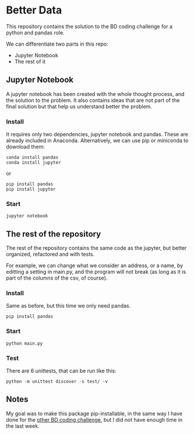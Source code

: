 # Better Data

This repository contains the solution to the BD coding challenge for a python and pandas role.  

We can differentiate two parts in this repo:
- Jupyter Notebook
- The rest of it

## Jupyter Notebook

A jupyter notebook has been created with the whole thought process, and the solution to the problem. It also contains ideas that are not part of the final solution but that help us understand better the problem.

### Install

It requires only two dependencies, jupyter notebook and pandas. These are already included in Anaconda. Alternatively, we can use pip or miniconda to download them:

```
conda install pandas
conda install jupyter
```
or

```
pip install pandas
pip install jupyter
```


### Start

```jupyter notebook```

## The rest of the repository

The rest of the repository contains the same code as the jupyter, but better organized, refactored and with tests. 

For example, we can change what we consider an address, or a name, by editting a setting in main.py, and the program will not break (as long as it is part of the columns of the csv, of course).

### Install

Same as before, but this time we only need pandas.
```
pip install pandas
``` 
### Start

```python main.py```

### Test

There are 6 unittests, that can be run like this:

```python -m unittest discover -s test/ -v```

## Notes

My goal was to make this package pip-installable, in the same way I have done for the [other BD coding challenge](https://github.com/nanaky92/BetterAPI), but I did not have enough time in the last week.
